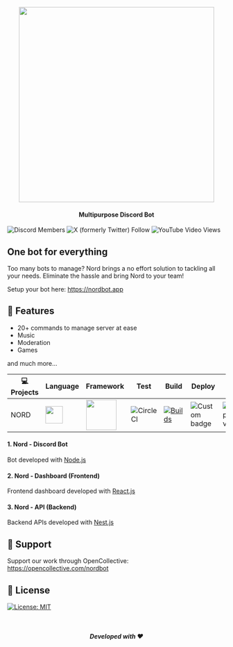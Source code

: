 <p align="center">
<img src="https://cdn.nordbot.app/assets/logos/dark%20background@3x.png" width="450"/>
</p>
<h4 align="center">Multipurpose Discord Bot</h4>

![Discord Members](https://img.shields.io/badge/dynamic/json?color=blue&label=Discord&style=for-the-badge&query=approximate_member_count&url=https%3A%2F%2Fdiscordapp.com%2Fapi%2Finvites%2Fnord%3Fwith_counts%3Dtrue&logo=discord)
![X (formerly Twitter) Follow](https://img.shields.io/twitter/follow/NordBotOfficial?style=for-the-badge)
![YouTube Video Views](https://img.shields.io/youtube/views/XNNl_dCY4vI?style=for-the-badge) 


## One bot for everything

Too many bots to manage? Nord brings a no effort solution to tackling all your needs. Eliminate the hassle and bring Nord to your team!

Setup your bot here: https://nordbot.app

## 📝 Features

- 20+ commands to manage server at ease
- Music
- Moderation
- Games

and much more...

| 💻 Projects  | Language  | Framework  | Test  | Build  | Deploy  | Version  |  
| --------------  | --------------  | --------------  | --------------  | --------------  | --------------  | --------------  |  
| NORD  | <img src="https://cdn.jsdelivr.net/gh/devicons/devicon/icons/typescript/typescript-original.svg" width="40" height="40" />  | <img src="https://cdn.jsdelivr.net/gh/devicons/devicon/icons/nodejs/nodejs-original-wordmark.svg" width="70" height="70" />  | ![CircleCI][def-bot-test]  | [![Builds](https://github.com/Nord-io/NORD/actions/workflows/main.yml/badge.svg?branch=master)](https://github.com/Nord-io/NORD/actions/workflows/main.yml)  | ![Custom badge][def-bot-deploy]  | ![GitHub package.json version](https://img.shields.io/github/package-json/v/Nord-io/nord?logo=github)  | NORD-REACT  | <img src="https://cdn.jsdelivr.net/gh/devicons/devicon/icons/typescript/typescript-original.svg" width="40" height="40" />  | <img src="https://cdn.jsdelivr.net/gh/devicons/devicon/icons/react/react-original-wordmark.svg" width="70" height="70" /> | ![CircleCI][def-dash-test]  | [![Builds](https://github.com/Nord-io/NORD-REACT/actions/workflows/build.yml/badge.svg)](https://github.com/Nord-io/NORD-REACT/actions/workflows/build.yml)  | ![Custom badge][def-bot-deploy]  | ![GitHub package.json version](https://img.shields.io/github/package-json/v/Nord-io/nord-react?logo=github) | NORD-API  | <img src="https://cdn.jsdelivr.net/gh/devicons/devicon/icons/typescript/typescript-original.svg" width="40" height="40" />  | <img src="https://cdn.jsdelivr.net/gh/devicons/devicon/icons/nestjs/nestjs-plain-wordmark.svg" width="70" height="70" />  | ![CircleCI][def-api-test]  | [![Builds](https://github.com/Nord-io/NORD-API/actions/workflows/main.yml/badge.svg?branch=master)](https://github.com/Nord-io/NORD-API/actions/workflows/main.yml)  | ![Custom badge][def-bot-deploy]  | ![GitHub package.json version](https://img.shields.io/github/package-json/v/Nord-io/nord-api?logo=github) |


#### 1. Nord - Discord Bot

Bot developed with [Node.js](https://nodejs.org/en/)


#### 2. Nord - Dashboard (Frontend)

Frontend dashboard developed with [React.js](https://reactjs.org/)


#### 3. Nord - API (Backend)

Backend APIs developed with [Nest.js](https://nestjs.com/)


## 🙇 Support

Support our work through OpenCollective: https://opencollective.com/nordbot

## 📝 License

[![License: MIT](https://img.shields.io/badge/License-MIT-yellow.svg)][def-license]



<br/>
<h5 align="center">Developed with ❤️</h5>


[def-license]: https://opensource.org/licenses/MIT
[def-bot-test]: https://img.shields.io/circleci/build/github/Nord-io/NORD/master?label=test&logo=circleci&style=plastic&token=6b9085dfe200ebfbca9431fcddc6e0c3ddb3403d
[def-bot-deploy]: https://img.shields.io/endpoint?logo=nestjs&style=plastic&url=https%3A%2F%2Fnordbot.app%2Fapi%2Fhealth%2Fbadge%3Ftype%3Dsite
[def-dash-test]: https://img.shields.io/circleci/build/github/Nord-io/NORD-REACT?label=test&logo=circleci&token=ac671f0820a15f5bc097db2219e8f20b766d6606
[def-api-test]: https://img.shields.io/circleci/build/github/Nord-io/NORD-API/master?label=test&logo=circleci&style=plastic&token=3c124be10e7bc022b1566afea90f3cd2921ffa33
